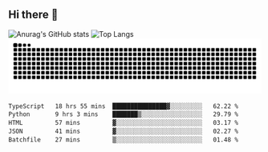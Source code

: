 ## Hi there 👋
![Anurag's GitHub stats](https://github-readme-stats.vercel.app/api?username=CNCoreSteb)
![Top Langs](https://github-readme-stats.vercel.app/api/top-langs/?username=CNCoreSteb)
<picture>
  <source media="(prefers-color-scheme: dark)" srcset="https://raw.githubusercontent.com/CNCoreSteb/CNCoreSteb/output/github-contribution-grid-snake-dark.svg">
  <source media="(prefers-color-scheme: light)" srcset="https://raw.githubusercontent.com/CNCoreSteb/CNCoreSteb/output/github-contribution-grid-snake.svg">
  <img alt="github contribution grid snake animation" src="https://raw.githubusercontent.com/CNCoreSteb/CNCoreSteb/output/github-contribution-grid-snake.svg">
</picture>

<!--START_SECTION:waka-->

```txt
TypeScript   18 hrs 55 mins  ███████████████▓░░░░░░░░░   62.22 %
Python       9 hrs 3 mins    ███████▒░░░░░░░░░░░░░░░░░   29.79 %
HTML         57 mins         ▓░░░░░░░░░░░░░░░░░░░░░░░░   03.17 %
JSON         41 mins         ▓░░░░░░░░░░░░░░░░░░░░░░░░   02.27 %
Batchfile    27 mins         ▒░░░░░░░░░░░░░░░░░░░░░░░░   01.48 %
```

<!--END_SECTION:waka-->


<!--
**CNCoreSteb/CNCoreSteb** is a ✨ _special_ ✨ repository because its `README.md` (this file) appears on your GitHub profile.

Here are some ideas to get you started:

- 🔭 I’m currently working on ...
- 🌱 I’m currently learning ...
- 👯 I’m looking to collaborate on ...
- 🤔 I’m looking for help with ...
- 💬 Ask me about ...
- 📫 How to reach me: ...
- 😄 Pronouns: ...
- ⚡ Fun fact: ...
-->
